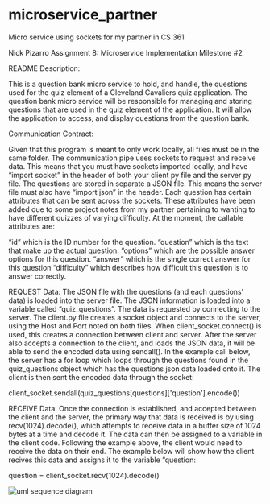# microservice_partner
Micro service using sockets for my partner in CS 361

Nick Pizarro 
Assignment 8: Microservice Implementation Milestone #2

README
Description:

This is a question bank micro service to hold, and handle, the questions used for the quiz element of a Cleveland Cavaliers quiz application. The question bank micro service will be responsible for managing and storing questions that are used in the quiz element of the application. It will allow the application to access, and display questions from the question bank.

Communication Contract:

Given that this program is meant to only work locally, all files must be in the same folder. The communication pipe uses sockets to request and receive data. This means that you must have sockets imported locally, and have “import socket” in the header of both your client py file and the server py file. The questions are stored in separate a JSON file. This means the server file must also have “import json” in the header. Each question has certain attributes that can be sent across the sockets. These attributes have been added due to some project notes from my partner pertaining to wanting to have different quizzes of varying difficulty. At the moment, the callable attributes are:

“id” which is the ID number for the question.
“question” which is the text that make up the actual question. 
“options” which are the possible answer options for this question.
“answer” which is the single correct answer for this question
“difficulty” which describes how difficult this question is to answer correctly. 

REQUEST Data:
The JSON file with the questions (and each questions’ data) is loaded into the server file. The JSON information is loaded into a variable called “quiz_questions”. The data is requested by connecting to the server. The client.py file creates a socket object and connects to the server, using the Host and Port noted on both files. When client_socket.connect() is used, this creates a connection between client and server. After the server also accepts a connection to the client, and loads the JSON data, it will be able to send the encoded data using sendall(). 
In the example call below, the server has a for loop which loops through the questions found in the quiz_questions object which has the questions json data loaded onto it. The client is then sent the encoded data through the socket:

client_socket.sendall(quiz_questions[questions]['question'].encode())

RECEIVE Data:
Once the connection is established, and accepted between the client and the server, the primary way that data is received is by using recv(1024).decode(), which attempts to receive data in a buffer size of 1024 bytes at a time and decode it. The data can then be assigned to a variable in the client code. Following the example above, the client would need to receive the data on their end. The example below will show how the client recives this data and assigns it to the variable “question:

question = client_socket.recv(1024).decode()




![uml sequence diagram](https://user-images.githubusercontent.com/72157966/236747276-84e4244d-1425-430b-bd0d-ab579b8c62ce.jpg)
